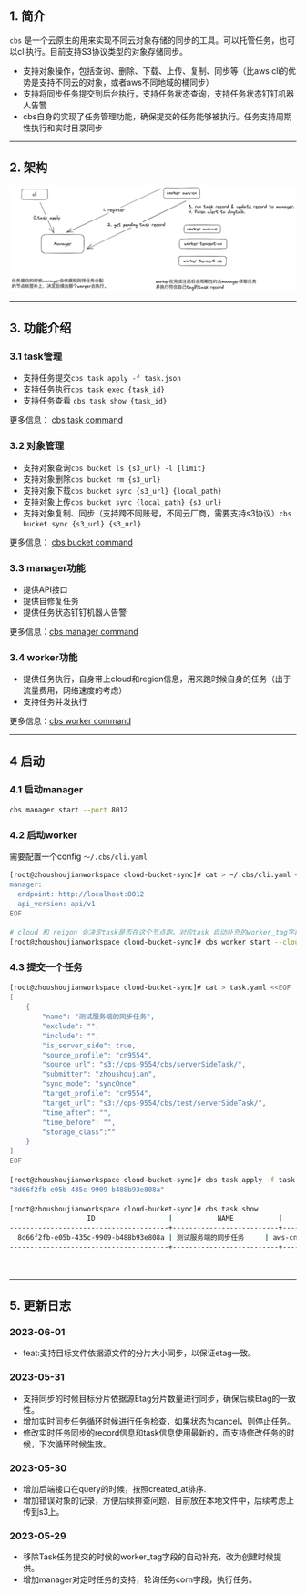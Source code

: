 ## 1. 简介
`cbs` 是一个云原生的用来实现不同云对象存储的同步的工具。可以托管任务，也可以cli执行。目前支持S3协议类型的对象存储同步。
- 支持对象操作，包括查询、删除、下载、上传、复制、同步等（比aws cli的优势是支持不同云的对象，或者aws不同地域的桶同步）
- 支持将同步任务提交到后台执行，支持任务状态查询，支持任务状态钉钉机器人告警
- cbs自身的实现了任务管理功能，确保提交的任务能够被执行。任务支持周期性执行和实时目录同步
---
## 2. 架构
![](./docs/index.png)

---
## 3. 功能介绍
### 3.1 task管理
- 支持任务提交`cbs task apply -f task.json`
- 支持任务执行`cbs task exec {task_id}`
- 支持任务查看 `cbs task show {task_id}`

更多信息： [cbs task command](./docs/cbs-task.md)
### 3.2 对象管理
- 支持对象查询`cbs bucket ls {s3_url} -l {limit}`
- 支持对象删除`cbs bucket rm {s3_url}`
- 支持对象下载`cbs bucket sync {s3_url} {local_path}`
- 支持对象上传`cbs bucket sync {local_path} {s3_url}`
- 支持对象复制、同步（支持跨不同账号，不同云厂商，需要支持s3协议）`cbs bucket sync {s3_url} {s3_url}`

更多信息： [cbs bucket command](./docs/cbs-bucket.md)
### 3.3 manager功能
- 提供API接口
- 提供自修复任务
- 提供任务状态钉钉机器人告警

更多信息：[cbs manager command](./docs/cbs-manager.md)

### 3.4 worker功能
- 提供任务执行，自身带上cloud和region信息，用来跑时候自身的任务（出于流量费用，网络速度的考虑）
- 支持任务并发执行

更多信息：[cbs worker command](./docs/cbs-worker.md)

---
## 4 启动
### 4.1 启动manager
```bash
cbs manager start --port 8012
```

### 4.2 启动worker
需要配置一个config `～/.cbs/cli.yaml`

```bash
[root@zhoushoujianworkspace cloud-bucket-sync]# cat > ~/.cbs/cli.yaml <<EOF
manager:
  endpoint: http://localhost:8012
  api_version: api/v1
EOF

# cloud 和 reigon 会决定task是否在这个节点跑。对应task 自动补充的worker_tag字段。比如aws-cn才会被一下worker执行。
[root@zhoushoujianworkspace cloud-bucket-sync]# cbs worker start --cloud aws --region cn -c ～/.cbs/
```
### 4.3 提交一个任务
```bash
[root@zhoushoujianworkspace cloud-bucket-sync]# cat > task.yaml <<EOF
[
    {
        "name": "测试服务端的同步任务",
        "exclude": "",
        "include": "",
        "is_server_side": true,
        "source_profile": "cn9554",
        "source_url": "s3://ops-9554/cbs/serverSideTask/",
        "submitter": "zhoushoujian",
        "sync_mode": "syncOnce",
        "target_profile": "cn9554",
        "target_url": "s3://ops-9554/cbs/test/serverSideTask/",
        "time_after": "",
        "time_before": "",
        "storage_class":""
    }
]
EOF

[root@zhoushoujianworkspace cloud-bucket-sync]# cbs task apply -f task.json
"8d66f2fb-e05b-435c-9909-b488b93e808a"

[root@zhoushoujianworkspace cloud-bucket-sync]# cbs task show 
                   ID                  |           NAME           |     WORKERTAG      | SYNCMODE |  SUBMITTER   |                     RECORDS                      
---------------------------------------+--------------------------+--------------------+----------+--------------+--------------------------------------------------
  8d66f2fb-e05b-435c-9909-b488b93e808a | 测试服务端的同步任务     | aws-cn             | syncOnce | zhoushoujian | pending:1,running:0,success:0,failed:0,cancel:0  
---------------------------------------+--------------------------+--------------------+----------+--------------+--------------------------------------------------
                                                                                                       COUNT     |                        1                         
                                                                                                  ---------------+--------------------------------------------------
```
---

## 5. 更新日志

### 2023-06-01
- feat:支持目标文件依据源文件的分片大小同步，以保证etag一致。

### 2023-05-31
- 支持同步的时候目标分片依据源Etag分片数量进行同步，确保后续Etag的一致性。
- 增加实时同步任务循环时候进行任务检查，如果状态为cancel，则停止任务。
- 修改实时任务同步的record信息和task信息使用最新的，而支持修改任务的时候，下次循环时候生效。

### 2023-05-30
- 增加后端接口在query的时候，按照created_at排序.
- 增加错误对象的记录，方便后续排查问题，目前放在本地文件中，后续考虑上传到s3上。

### 2023-05-29
- 移除Task任务提交的时候的worker_tag字段的自动补充，改为创建时候提供。
- 增加manager对定时任务的支持，轮询任务corn字段，执行任务。